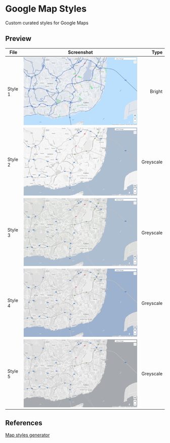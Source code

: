 # Google Map Styles

Custom curated styles for Google Maps

## Preview

| File    |         Screenshot         |      Type |
| ------- | :------------------------: | --------: |
| Style 1 | ![screen-1](screens/1.png) |    Bright |
| Style 2 | ![screen-2](screens/2.png) | Greyscale |
| Style 3 | ![screen-3](screens/3.png) | Greyscale |
| Style 4 | ![screen-4](screens/4.png) | Greyscale |
| Style 5 | ![screen-5](screens/5.png) | Greyscale |

## References

[Map styles generator](https://mapstyle.withgoogle.com/)
